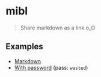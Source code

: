 # mibl

> Share markdown as a link o_O

## Examples

- [Markdown](https://j.mp/2AivRYr)
- [With password](https://bit.ly/3c7xkyb) (pass: `wasted`)